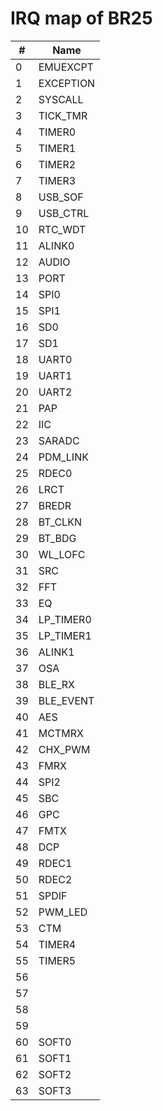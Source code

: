 # IRQ map of BR25

|  # |   Name    |
|----|-----------|
|  0 | EMUEXCPT  |
|  1 | EXCEPTION |
|  2 | SYSCALL   |
|  3 | TICK_TMR  |
|  4 | TIMER0    |
|  5 | TIMER1    |
|  6 | TIMER2    |
|  7 | TIMER3    |
|  8 | USB_SOF   |
|  9 | USB_CTRL  |
| 10 | RTC_WDT   |
| 11 | ALINK0    |
| 12 | AUDIO     |
| 13 | PORT      |
| 14 | SPI0      |
| 15 | SPI1      |
| 16 | SD0       |
| 17 | SD1       |
| 18 | UART0     |
| 19 | UART1     |
| 20 | UART2     |
| 21 | PAP       |
| 22 | IIC       |
| 23 | SARADC    |
| 24 | PDM_LINK  |
| 25 | RDEC0     |
| 26 | LRCT      |
| 27 | BREDR     |
| 28 | BT_CLKN   |
| 29 | BT_BDG    |
| 30 | WL_LOFC   |
| 31 | SRC       |
| 32 | FFT       |
| 33 | EQ        |
| 34 | LP_TIMER0 |
| 35 | LP_TIMER1 |
| 36 | ALINK1    |
| 37 | OSA       |
| 38 | BLE_RX    |
| 39 | BLE_EVENT |
| 40 | AES       |
| 41 | MCTMRX    |
| 42 | CHX_PWM   |
| 43 | FMRX      |
| 44 | SPI2      |
| 45 | SBC       |
| 46 | GPC       |
| 47 | FMTX      |
| 48 | DCP       |
| 49 | RDEC1     |
| 50 | RDEC2     |
| 51 | SPDIF     |
| 52 | PWM_LED   |
| 53 | CTM       |
| 54 | TIMER4    |
| 55 | TIMER5    |
| 56 |           |
| 57 |           |
| 58 |           |
| 59 |           |
| 60 | SOFT0     |
| 61 | SOFT1     |
| 62 | SOFT2     |
| 63 | SOFT3     |
